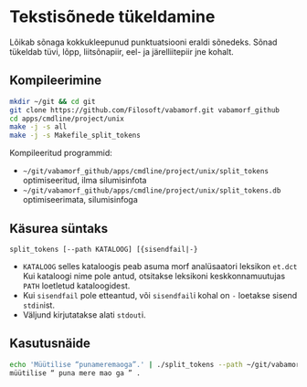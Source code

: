# Tekstisõnede tükeldamine

Lõikab sõnaga kokkukleepunud punktuatsiooni eraldi sõnedeks.
Sõnad tükeldab tüvi, lõpp, liitsõnapiir, eel- ja järelliitepiir jne kohalt.

## Kompileerimine

```bash
mkdir ~/git && cd git
git clone https://github.com/Filosoft/vabamorf.git vabamorf_github
cd apps/cmdline/project/unix
make -j -s all
make -j -s Makefile_split_tokens
```

Kompileeritud programmid:

* `~/git/vabamorf_github/apps/cmdline/project/unix/split_tokens` optimiseeritud, ilma silumisinfota
* `~/git/vabamorf_github/apps/cmdline/project/unix/split_tokens.db` optimiseerimata, silumisinfoga

## Käsurea süntaks

`split_tokens [--path KATALOOG] [{sisendfail|-}`

* `KATALOOG` selles kataloogis peab asuma morf analüsaatori leksikon `et.dct`
  Kui kataloogi nime pole antud, otsitakse leksikoni keskkonnamuutujas `PATH` loetletud kataloogidest.
* Kui `sisendfail` pole etteantud, või `sisendfail`i kohal on `-` loetakse sisend `stdin`ist.
* Väljund kirjutatakse alati `stdout`i.

## Kasutusnäide

```bash
echo 'Müütilise “punameremaoga”.' | ./split_tokens --path ~/git/vabamorf_github/dct/binary    
müütilise “ puna mere mao ga ” . 
```

